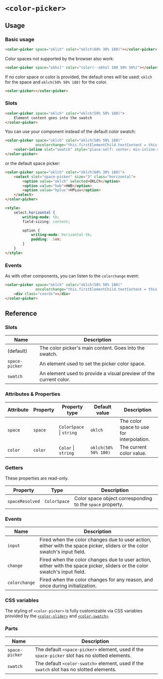 # `<color-picker>`

## Usage

### Basic usage

```html
<color-picker space="oklch" color="oklch(60% 30% 180)"></color-picker>
```

Color spaces not supported by the browser also work:

```html
<color-picker space="okhsl" color="color(--okhsl 180 50% 50%)"></color-picker>
```

If no color space or color is provided, the default ones will be used: `oklch` for the space and `oklch(50% 50% 180)` for the color.

```html
<color-picker></color-picker>
```

### Slots

```html
<color-picker space="oklch" color="oklch(50% 50% 180)">
	Element content goes into the swatch
</color-picker>
```

You can use your component instead of the default color swatch:

```html
<color-picker space="oklch" color="oklch(50% 50% 180)"
              oncolorchange="this.firstElementChild.textContent = this.color">
	<color-inline slot="swatch" style="place-self: center; min-inline-size: fit-content"></color-inline>
</color-picker>
```

or the default space picker:

```html
<color-picker space="oklch" color="oklch(60% 30% 180)">
	<select slot="space-picker" size="3" class="horizontal">
		<option value="oklch" selected>OKLCh</option>
		<option value="hwb">HWB</option>
		<option value="hpluv">HPLuv</option>
	</select>
</color-picker>

<style>
	select.horizontal {
		writing-mode: tb;
		field-sizing: content;

		option {
			writing-mode: horizontal-tb;
			padding: .5em;
		}
	}
</style>
```

### Events

As with other components, you can listen to the `colorchange` event:

```html
<color-picker space="oklch" color="oklch(50% 50% 180)"
              oncolorchange="this.firstElementChild.textContent = this.color.oklch.join(' ')">
	<div class="coords"></div>
</color-picker>
```

<!-- ### Dynamic

All attributes are reactive:

```html
<label>
	Space:
	<select id="space_select" size="3"></select>
</label>

<color-picker id="dynamic_picker" space="oklch" color="oklch(60% 30% 180)"></color-picker>

<script type="module">
	import Color from "https://colorjs.io/dist/color.js";

	space_select.innerHTML = Object.entries(Color.spaces)
		.map(([id, space]) => `<option value="${id}">${space.name}</option>`)
		.join('\n');

	space_select.value = "oklch";

	space_select.oninput = () => dynamic_picker.space = space_select.value;
</script>
``` -->

## Reference

### Slots

| Name | Description |
|------|-------------|
| (default) | The color picker's main content. Goes into the swatch. |
| `space-picker` | An element used to set the picker color space. |
| `swatch` | An element used to provide a visual preview of the current color. |

### Attributes & Properties

| Attribute | Property | Property type | Default value | Description |
|-----------|----------|---------------|---------------|-------------|
| `space` | `space` | `ColorSpace` &#124; `string` | `oklch` | The color space to use for interpolation. |
| `color` | `color` | `Color` &#124; `string` | `oklch(50% 50% 180)` | The current color value. |

### Getters

These properties are read-only.

| Property | Type | Description |
|----------|------|-------------|
| `spaceResolved` | `ColorSpace` | Color space object corresponding to the `space` property. |

### Events

| Name | Description |
|------|-------------|
| `input` | Fired when the color changes due to user action, either with the space picker, sliders or the color swatch's input field. |
| `change` | Fired when the color changes due to user action, either with the space picker, sliders or the color swatch's input field. |
| `colorchange` | Fired when the color changes for any reason, and once during initialization. |

### CSS variables

The styling of `<color-picker>` is fully customizable via CSS variables provided by the [`<color-slider>`](../color-slider/#css-variables) and [`<color-swatch>`](../color-swatch/#css-variables).

### Parts

| Name | Description |
|------|-------------|
| `space-picker` | The default `<space-picker>` element, used if the `space-picker` slot has no slotted elements. |
| `swatch` | The default `<color-swatch>` element, used if the `swatch` slot has no slotted elements. |

